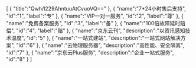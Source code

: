 [
	{
		"title":"Qwh/l229AhntuuAtCvuoVQ=="
	},
	{
		"name":"7*24小时售后支持",
		"id":"1",
		"label":"专"
	},
	{
		"name":"VIP一对一服务",
		"id":"2",
		"label":"尊"
	},
	{
		"name":"免费备案服务",
		"id":"3",
		"label":"备"
	},
	{
		"name":"100倍故障延时赔偿",
		"id":"4",
		"label":"赔"
	},
	{
		"name":"京东云刊",
		"description":"以资讯感知技术温度",
		"id":"5"
	},
	{
		"name":"一站式建站",
		"description":"一站式网站解决方案",
		"id":"6"
	},
	{
		"name":"云物理服务器",
		"description":"高性能、安全隔离",
		"id":"7"
	},
	{
		"name":"京东云Plus服务",
		"description":"企业一站式服务",
		"id":"8"
	}
]